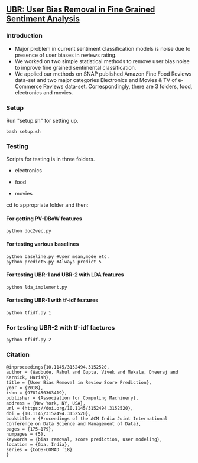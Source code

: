 ## [UBR: User Bias Removal in Fine Grained Sentiment Analysis](https://dl.acm.org/doi/10.1145/3152494.3152520)


### Introduction

* Major problem in current sentiment classification models is noise due to presence of user biases in reviews rating.
* We worked on two simple statistical methods to remove user bias noise to improve fine grained sentimental classification.
* We applied our methods on SNAP published Amazon Fine Food Reviews data-set and two major categories Electronics and Movies & TV of e-Commerce Reviews data-set. Correspondingly, there are 3 folders, food, electronics and movies.

### Setup

Run "setup.sh" for setting up.

```
bash setup.sh
```

### Testing

Scripts for testing is in three folders.

* electronics

* food

* movies

cd to appropriate folder and then:

#### For getting PV-DBoW features

```
python doc2vec.py
```

#### For testing various baselines

```
python baseline.py #User mean,mode etc.
python predict5.py #Always predict 5
````

#### For testing UBR-1 and UBR-2 with LDA features

```
python lda_implement.py
```

#### For testing UBR-1 with tf-idf features
```
python tfidf.py 1
```

### For testing UBR-2 with tf-idf faetures
```
python tfidf.py 2
```

### Citation

```
@inproceedings{10.1145/3152494.3152520,
author = {Wadbude, Rahul and Gupta, Vivek and Mekala, Dheeraj and Karnick, Harish},
title = {User Bias Removal in Review Score Prediction},
year = {2018},
isbn = {9781450363419},
publisher = {Association for Computing Machinery},
address = {New York, NY, USA},
url = {https://doi.org/10.1145/3152494.3152520},
doi = {10.1145/3152494.3152520},
booktitle = {Proceedings of the ACM India Joint International Conference on Data Science and Management of Data},
pages = {175–179},
numpages = {5},
keywords = {bias removal, score prediction, user modeling},
location = {Goa, India},
series = {CoDS-COMAD ’18}
}


```
